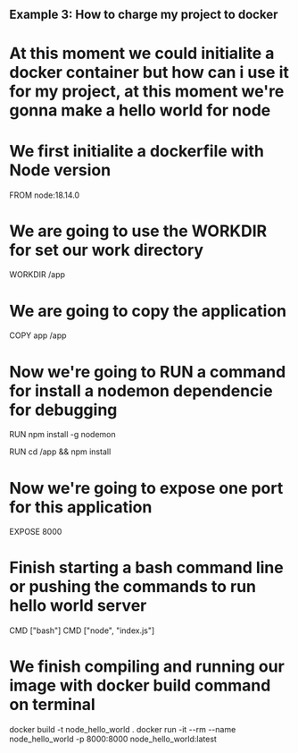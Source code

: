 ## Example 3: How to charge my project to docker

# At this moment we could initialite a docker container but how  can i use it for my project, at this moment we're gonna make a hello world for node 

# We first initialite a dockerfile with Node version 

FROM node:18.14.0

# We are going to use the WORKDIR for set our work directory
WORKDIR /app

# We are going to copy the application 
COPY app /app


# Now we're going to RUN a command for install a nodemon dependencie for debugging

RUN npm install -g nodemon


RUN cd /app && npm install 

# Now we're going to expose one port for this application

EXPOSE 8000

# Finish starting a bash command line or pushing the commands to run hello world server 

CMD ["bash"]
CMD ["node", "index.js"]

# We finish compiling and running our image with docker build command on terminal 

docker build -t node_hello_world .
docker run -it --rm --name node_hello_world -p 8000:8000 node_hello_world:latest
